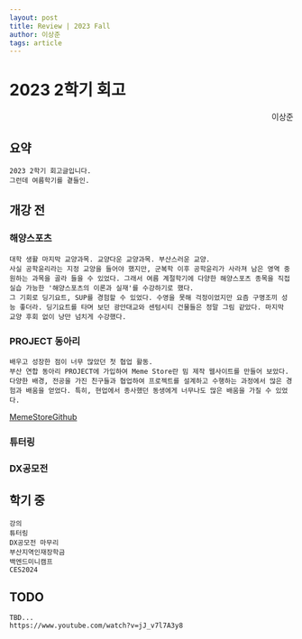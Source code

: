 ```yaml
---
layout: post
title: Review | 2023 Fall 
author: 이상준
tags: article
---
```


# 2023 2학기 회고
<p style="text-align: right;">이상준</p>

## 요약 
    2023 2학기 회고글입니다. 
    그런데 여름학기를 곁들인.

## 개강 전
### 해양스포츠
    대학 생활 마지막 교양과목. 교양다운 교양과목. 부산스러운 교양.
    사실 공학윤리라는 지정 교양을 들어야 했지만, 군복학 이후 공학윤리가 사라져 남은 영역 중 원하는 과목을 골라 들을 수 있었다. 그래서 여름 계절학기에 다양한 해양스포츠 종목을 직접 실습 가능한 '해양스포츠의 이론과 실재'를 수강하기로 했다.
    그 기회로 딩기요트, SUP를 경험할 수 있었다. 수영을 못해 걱정이었지만 요즘 구명조끼 성능 좋더라. 딩기요트를 타며 보던 광안대교와 센텀시티 건물들은 정말 그림 같았다. 마지막 교양 후회 없이 낭만 넘치게 수강했다.
    
### PROJECT 동아리
    배우고 성장한 점이 너무 많았던 첫 협업 활동.
    부산 연합 동아리 PROJECT에 가입하여 Meme Store란 밈 제작 웹사이트를 만들어 보았다. 다양한 배경, 전공을 가진 친구들과 협업하여 프로젝트를 설계하고 수행하는 과정에서 많은 경험과 배움을 얻었다. 특히, 현업에서 종사했던 동생에게 너무나도 많은 배움을 가질 수 있었다. 
[MemeStoreGithub](https://github.com/WebPHub/MemeStore)

### 튜터링
### DX공모전 

## 학기 중
    강의
    튜터링
    DX공모전 마무리
    부산지역인재장학금
    백엔드미니캠프
    CES2024

## TODO
    TBD...
    https://www.youtube.com/watch?v=jJ_v7l7A3y8